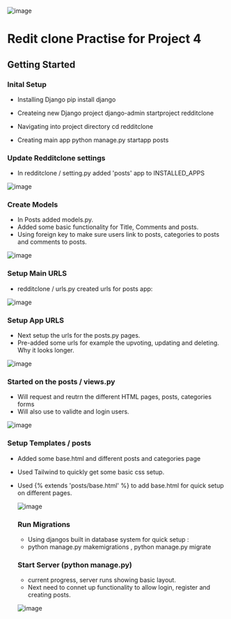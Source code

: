 ![image](https://github.com/user-attachments/assets/b03c7bf3-1959-4f3f-8b73-5a1874fb20e1)

# Redit clone Practise for Project 4

## Getting Started 

### Inital Setup

* Installing Django
pip install django

* Createing new Django project
django-admin startproject redditclone

 * Navigating into project directory
cd redditclone

* Creating main app 
python manage.py startapp posts

### Update Redditclone settings 

* In redditclone / setting.py added 'posts' app to INSTALLED_APPS
  
![image](https://github.com/user-attachments/assets/80bf3f59-9f41-49e1-ab26-7b758165c5fc)



### Create Models 

* In Posts added models.py.
* Added some basic functionality for Title, Comments and posts.
* Using foreign key to make sure users link to posts, categories to posts and comments to posts.

![image](https://github.com/user-attachments/assets/b7b84f6d-bd25-4875-b0bb-08b3a8d0a282)


 ### Setup Main URLS 

  * redditclone / urls.py created urls for posts app:
    
![image](https://github.com/user-attachments/assets/521274ae-c126-4f72-a87e-8bbd7640e91f)


### Setup App URLS

* Next setup the urls for the posts.py pages.
* Pre-added some urls for example the upvoting, updating and deleting. Why it looks longer.

![image](https://github.com/user-attachments/assets/d9af6f49-098b-4dc4-b2d7-01a1eb496daa)

### Started on the posts / views.py 

* Will request and reutrn the different HTML pages, posts, categories forms
* Will also use to validte and login users.

![image](https://github.com/user-attachments/assets/abf2ede5-fcb0-41e0-957b-7ab3e43abf65)

### Setup Templates / posts 

* Added some base.html and different posts and categories page
* Used Tailwind to quickly get some basic css setup.
* Used {% extends 'posts/base.html' %} to add base.html for quick setup on different pages.

  ![image](https://github.com/user-attachments/assets/32a06177-85a0-4c53-9a87-67e033ff8bab)

  ### Run Migrations

  * Using djangos built in database system for quick setup :
  * python manage.py makemigrations  ,  python manage.py migrate
 
  ### Start Server (python manage.py)

  * current progress, server runs showing basic layout.
  * Next need to connet up functionality to allow login, register and creating posts.

  ![image](https://github.com/user-attachments/assets/cc817e3b-4692-45f4-ab39-36881763997d)






